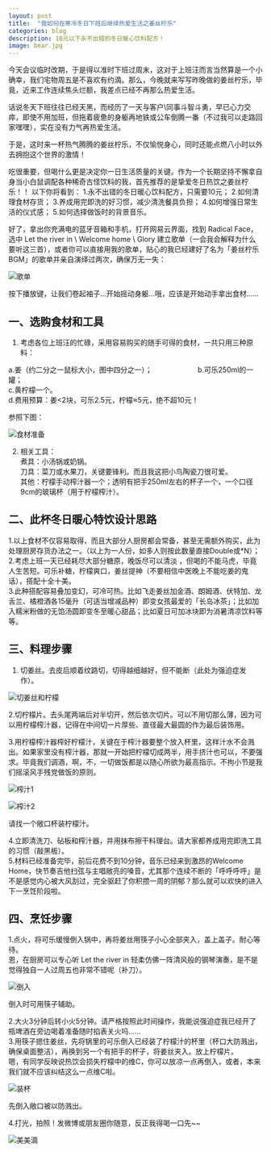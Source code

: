 ```yaml
---
layout: post
title:  "我如何在寒冷冬日下班后继续热爱生活之姜丝柠乐"
categories: blog
description: 10元以下永不出错的冬日暖心饮料配方！
image: bear.jpg
---
```



今天会议临时改期，于是得以准时下班过周末，这对于上班汪而言当然算是一个小确幸，我们宅物周五是不喜欢有约滴。那么，今晚就来写写昨晚做的姜丝柠乐，毕竟，近来工作连续焦头烂额，我差点已经不再那么热爱生活。

话说冬天下班往往已经天黑，而经历了一天与客户\同事斗智斗勇，早已心力交瘁，即使不用加班，但拖着疲惫的身躯再地铁或公车倒腾一番（不过我可以走路回家嘿嘿），实在没有力气再热爱生活。

于是，这时来一杯热气腾腾的姜丝柠乐，不仅愉悦身心，同时还能点燃八小时以外去拥抱这个世界的激情！

吃很重要，但喝什么更是决定你一日生活质量的关键。作为一个长期坚持不懈拿自身当小白鼠调配各种稀奇古怪饮料的我，首先推荐的是挚爱冬日热饮之姜丝柠乐！！
以下你将看到：
1.永不出错的冬日暖心饮料配方，只需要10元；
2.如何清理食材存货；
3.养成用完即洗的好习惯，减少清洗餐具负担；
4.如何增强日常生活的仪式感；
5.如何选择做饭时的背景音乐。

好了，拿出你充满电的蓝牙音箱和手机，打开网易云界面，找到 Radical Face，选中 Let the river in \ Welcome home \ Glory 建立歌单（一会我会解释为什么要听这三首），或者你可以直接用我的歌单，贴心的我已经建好了名为「姜丝柠乐BGM」的歌单并亲自演绎过两次，确保万无一失：

![歌单](http://7xw80a.com1.z0.glb.clouddn.com/p39100427.jpg)



按下播放键，让我们卷起袖子…开始摇动身躯…哦，应该是开始动手拿出食材……


## 一、选购食材和工具

1. 考虑各位上班汪的忙碌，采用容易购买的随手可得的食材，一共只用三种原料：

a.姜（约二分之一鼠标大小，图中四分之一）；                       
b.可乐250ml的一罐；                     
c.黄柠檬一个。                                               
d.费用预算：姜<2块，可乐2.5元，柠檬≈5元，绝不超10元！                      

参照下图：

![食材准备](http://7xw80a.com1.z0.glb.clouddn.com/shicai.jpg)

 
2. 相关工具：                  
煮具：小汤锅或奶锅。                                    
刀具：菜刀或水果刀，关键要锋利。而且我这把小鸟陶瓷刀很可爱。                                                        
其他：柠檬手动榨汁器一个；透明有把手250ml左右的杯子一个，一个口径9cm的玻璃杯（用于柠檬榨汁）。                                  

##  二、此杯冬日暖心特饮设计思路

1.以上食材不仅容易取得，而且大部分人厨房都会常备，甚至无需额外购买，此为处理厨房存货办法之一。（以上为一人份，如多人则按此数量直接Double或*N）；            
2.考虑上班一天已经耗尽大部分糖原，晚饭尽可以清淡 ，但喝的不能马虎，毕竟人生苦短。可乐补糖，柠檬爽口，姜丝提神（不要相信中医晚上不能吃姜的鬼话），搭配十全十美。                                                    
3.此种搭配容易叠加变幻，可冷可热。比如飞走姜丝加金酒、朗姆酒、伏特加、龙舌兰、橘橙酒各15毫升（可适当增减品种）即变女孩最爱的「长岛冰茶」；比如加入糯米粉做的无馅汤圆即变冬至暖心甜品；比如夏日可加冰块即为消暑清凉饮料等等。                           

## 三、料理步骤

1. 切姜丝。去皮后顺着纹路切，切得越细越好，但不能断（此处为强迫症发作）。                      

![切姜丝和柠檬](http://7xw80a.com1.z0.glb.clouddn.com/%E5%88%87%E6%9F%A0%E6%AA%AC.jpg)

 

2.切柠檬片。去头尾两端后对半切开，然后依次切片。可以不用切那么薄，因为可以用柠檬榨汁器，记得在中间切一片厚些、直径最大最圆的作为最后装饰用。

3.用柠檬榨汁器榨好柠檬汁，关键在于榨汁器要整个放入杯里，这样汁水不会溅出。如果家里没有榨汁器，那就一开始把柠檬切成两半，用手挤汁也可以，不要强求。毕竟我们调酒，啊，不，一切做饭都是以随心所欲为最高指示。不拘小节是我们摇滚风手残党做饭的原则。 

![榨汁1](http://7xw80a.com1.z0.glb.clouddn.com/%E6%A6%A8%E6%B1%81.jpg)


![榨汁2](http://7xw80a.com1.z0.glb.clouddn.com/%E8%A3%85%E6%9D%AF.jpg)

请找一个敞口杯装柠檬汁。


4.立即清洗刀、砧板和榨汁器，并用抹布擦干料理台。请大家都养成用完即洗工具的习惯（敲黑板）。                                                 
5.材料已经准备完毕，前后花费不到10分钟，音乐已经来到激昂的Welcome Home，快节奏吉他扫弦与主唱敞亮的嗓音，尤其那个连续不断的「呼呼呼呼」是不是感觉内心被大风刮过，完全驱赶了你积攒一周的阴郁？那么就可以欢快的进入下一烹饪阶段啦。                 

## 四、烹饪步骤
1.点火，将可乐缓慢倒入锅中，再将姜丝用筷子小心全部夹入，盖上盖子。耐心等待。                               
恩，在厨房可以专心听  Let the river in 轻柔仿佛一阵清风般的钢琴演奏，是不是觉得独自一人过周五也非常不错呢（补刀）。                 

![倒入](http://7xw80a.com1.z0.glb.clouddn.com/%E5%80%92%E5%85%A5.jpg)

倒入时可用筷子辅助。


2.大火3分钟后转小火5分钟。请严格按照此时间操作，我能说强迫症我已经开了瓶啤酒在旁边喝着准备随时掐表关火吗……                     
3.用筷子摁住姜丝，先将锅里的可乐倒入已经装了柠檬汁的杯里（杯口大防溅出，确保桌面整洁），再换到另一个有把手的杯子，将姜丝夹入。放上柠檬片。              
嗯，有同学反映说热饮会损失柠檬中的维C，你可以放凉一点再倒入，或者，本来我们就不应该纠结这么一点维C啦。                 

![装杯](http://7xw80a.com1.z0.glb.clouddn.com/%E8%A3%85%E6%9D%AF.jpg)

先倒入敞口被以防溅出。

4.打光，拍照！发微博或朋友圈你随意，反正我得喝一口先~~


![美美滴](http://7xw80a.com1.z0.glb.clouddn.com/%E6%88%90%E5%93%81%EF%BC%81.jpg)
